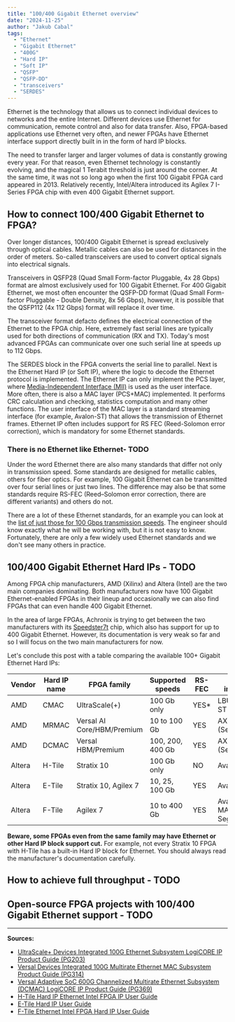 ```yaml
---
title: "100/400 Gigabit Ethernet overview"
date: "2024-11-25"
author: "Jakub Cabal"
tags: 
  - "Ethernet"
  - "Gigabit Ethernet"
  - "400G"
  - "Hard IP"
  - "Soft IP"
  - "QSFP"
  - "QSFP-DD"
  - "transceivers"
  - "SERDES"
---
```


Ethernet is the technology that allows us to connect individual devices to networks and the entire Internet. 
Different devices use Ethernet for communication, remote control and also for data transfer.
Also, FPGA-based applications use Ethernet very often, and newer FPGAs have Ethernet interface support directly built in in the form of hard IP blocks.

The need to transfer larger and larger volumes of data is constantly growing every year.
For that reason, even Ethernet technology is constantly evolving, and the magical 1 Terabit threshold is just around the corner.
At the same time, it was not so long ago when the first 100 Gigabit FPGA card appeared in 2013.
Relatively recently, Intel/Altera introduced its Agilex 7 I-Series FPGA chip with even 400 Gigabit Ethernet support.

## How to connect 100/400 Gigabit Ethernet to FPGA?

Over longer distances, 100/400 Gigabit Ethernet is spread exclusively through optical cables.
Metallic cables can also be used for distances in the order of meters.
So-called transceivers are used to convert optical signals into electrical signals.

Transceivers in QSFP28 (Quad Small Form-factor Pluggable, 4x 28 Gbps) format are almost exclusively used for 100 Gigabit Ethernet.
For 400 Gigabit Ethernet, we most often encounter the QSFP-DD format (Quad Small Form-factor Pluggable - Double Density, 8x 56 Gbps),
however, it is possible that the QSFP112 (4x 112 Gbps) format will replace it over time.

The transceiver format defacto defines the electrical connection of the Ethernet to the FPGA chip.
Here, extremely fast serial lines are typically used for both directions of communication (RX and TX).
Today's most advanced FPGAs can communicate over one such serial line at speeds up to 112 Gbps.

The SERDES block in the FPGA converts the serial line to parallel.
Next is the Ethernet Hard IP (or Soft IP), where the logic to decode the Ethernet protocol is implemented.
The Ethernet IP can only implement the PCS layer, where [Media-Independent Interface (MII)](https://en.wikipedia.org/wiki/Media-independent_interface) is used as the user interface.
More often, there is also a MAC layer (PCS+MAC) implemented.
It performs CRC calculation and checking, statistics computation and many other functions.
The user interface of the MAC layer is a standard streaming interface (for example, Avalon-ST) that allows the transmission of Ethernet frames.
Ethernet IP often includes support for RS FEC (Reed-Solomon error correction), which is mandatory for some Ethernet standards.

### There is no Ethernet like Ethernet- TODO

Under the word Ethernet there are also many standards that differ not only in transmission speed.
Some standards are designed for metallic cables, others for fiber optics.
For example, 100 Gigabit Ethernet can be transmitted over four serial lines or just two lines.
The difference may also be that some standards require RS-FEC (Reed–Solomon error correction, there are different variants) and others do not.

There are a lot of these Ethernet standards,
for an example you can look at the [list of just those for 100 Gbps transmission speeds](https://en.wikipedia.org/wiki/100_Gigabit_Ethernet#100G_interface_types).
The engineer should know exactly what he will be working with, but it is not easy to know.
Fortunately, there are only a few widely used Ethernet standards and we don't see many others in practice.

## 100/400 Gigabit Ethernet Hard IPs - TODO

Among FPGA chip manufacturers, AMD (Xilinx) and Altera (Intel) are the two main companies dominating.
Both manufacturers now have 100 Gigabit Ethernet-enabled FPGAs in their lineup and
occasionally we can also find FPGAs that can even handle 400 Gigabit Ethernet.

In the area of large FPGAs, Achronix is trying to get between the two manufacturers with its [Speedster7t](https://www.achronix.com/product/speedster7t-fpgas) chip,
which also has support for up to 400 Gigabit Ethernet.
However, its documentation is very weak so far and so I will focus on the two main manufacturers for now.

Let's conclude this post with a table comparing the available 100+ Gigabit Ethernet Hard IPs:

| Vendor | Hard IP name |  FPGA family    | Supported speeds | RS-FEC | User interface |
| ------ | ------- | -------------------- | ------------ |------- | ------------- |
| AMD    | CMAC    | UltraScale(+)        | 100 Gb only  | YES*   | LBUS, AXI4-ST |
| AMD    | MRMAC   | Versal AI Core/HBM/Premium | 10 to 100 Gb | YES    | AXI4-ST (Segmented) |
| AMD    | DCMAC   | Versal HBM/Premium   | 100, 200, 400 Gb | YES    | AXI4-ST (Segmented) |
| Altera | H-Tile  | Stratix 10           | 100 Gb only  | NO    | Avalon-ST     |
| Altera | E-Tile  | Stratix 10, Agilex 7 | 10, 25, 100 Gb | YES    | Avalon-ST     |
| Altera | F-Tile  | Agilex 7             | 10 to 400 Gb | YES    | Avalon-ST, MAC Segmented |

**Beware, some FPGAs even from the same family may have Ethernet or other Hard IP block support cut.**
For example, not every Stratix 10 FPGA with H-Tile has a built-in Hard IP block for Ethernet.
You should always read the manufacturer's documentation carefully.

## How to achieve full throughput - TODO

## Open-source FPGA projects with 100/400 Gigabit Ethernet support - TODO

----

**Sources:**

- [UltraScale+ Devices Integrated 100G Ethernet Subsystem LogiCORE IP Product Guide (PG203)](https://docs.amd.com/r/en-US/pg203-cmac-usplus)
- [Versal Devices Integrated 100G Multirate Ethernet MAC Subsystem Product Guide (PG314)](https://docs.amd.com/r/en-US/pg314-versal-mrmac)
- [Versal Adaptive SoC 600G Channelized Multirate Ethernet Subsystem (DCMAC) LogiCORE IP Product Guide (PG369)](https://docs.amd.com/r/en-US/pg369-dcmac)
- [H-Tile Hard IP Ethernet Intel FPGA IP User Guide](https://www.intel.com/content/www/us/en/docs/programmable/683430/24-1-19-6-0/about-the-ip-core.html)
- [E-Tile Hard IP User Guide](https://www.intel.com/content/www/us/en/docs/programmable/683468/23-2/about-e-tile-hard-ip-user-guide.html)
- [F-Tile Ethernet Intel FPGA Hard IP User Guide](https://www.intel.com/content/www/us/en/docs/programmable/683023/24-3/overview-16832.html)
